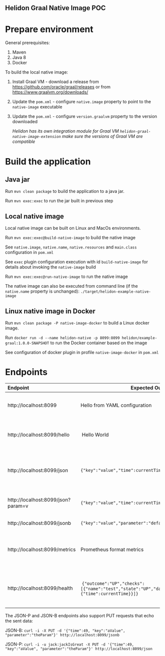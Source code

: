 Helidon Graal Native Image POC
---

# Prepare environment

General prerequisites:

1. Maven
2. Java 8
3. Docker 

To build the local native image:

1. Install Graal VM - download a release from https://github.com/oracle/graal/releases or from https://www.graalvm.org/downloads/
2. Update the `pom.xml` - configure `native.image` property to point to the `native-image` executable
3. Update the `pom.xml` - configure `version.graalvm` property to the version downloaded

    _Helidon has its own integration module for Graal VM `helidon-graal-native-image-extension` 
        make sure the versions of Graal VM are compatible_

# Build the application
        
## Java jar
Run `mvn clean package` to build the application to a java jar.

Run `mvn exec:exec` to run the jar built in previous step

## Local native image
Local native image can be built on Linux and MacOs environments.

Run `mvn exec:exec@build-native-image` to build the native image

See `native.image`, `native.name`, `native.resources` and `main.class` configuration in `pom.xml`

See `exec` plugin configuration execution with id `build-native-image` for details about invoking the `native-image` build

Run `mvn exec:exec@run-native-image` to run the native image

The native image can also be executed from command line (if the `native.name` property is unchanged):
`./target/helidon-example-native-image`

## Linux native image in Docker

Run `mvn clean package -P native-image-docker` to build a Linux docker image.

Run `docker run -d --name helidon-native -p 8099:8099 helidon/example-graal:1.0.0-SNAPSHOT` to run the Docker container based on the image

See configuration of docker plugin in profile `native-image-docker` in `pom.xml`
  
   
# Endpoints

| Endpoint | Expected Output | Description
| :-------- |---- | --- |
| http://localhost:8099       | Hello from YAML configuration | Default endpoint that reads message from yaml file |
| http://localhost:8099/hello | Hello World | Protected endpoint, requires `admin` role (user `jack`/`jackIsGreat`) |
| http://localhost:8099/json  | `{"key":"value","time":currentTime,"parameter":"default"}` | JSON-P endpoint, requires `user` role (user `jill`/`jillToo`, or `jack`) |
| http://localhost:8099/json?param=v | `{"key":"value","time":currentTime,"parameter":"v"}` | JSON-P endpoint using parameter from requeset
| http://localhost:8099/jsonb | `{"key":"value","parameter":"default","time":currentTime}` | JSON-B endpoint |
| http://localhost:8099/metrics | Prometheus format metrics | Metrics endpoint providing prometheus data, has `/application`, `/base` and `/vendor` subpaths |
| http://localhost:8099/health | `{"outcome":"UP","checks":[{"name":"test","state":"UP","data":{"time":currentTime}}]}` | Health check endpoint providing JSON data in Microprofile format
 

The JSON-P and JSON-B endpoints also support PUT requests that echo the sent data:

JSON-B:
`curl -i -X PUT -d '{"time":49, "key":"aValue", "parameter":"theParam"}' http://localhost:8099/jsonb`

JSON-P:
`curl -i -u jack:jackIsGreat -X PUT -d '{"time":49, "key":"aValue", "parameter":"theParam"}' http://localhost:8099/json`
